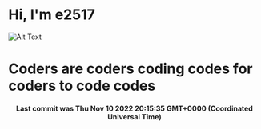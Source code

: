 # Hi, I'm e2517

![Alt Text](https://github.com/E2517/e2517/blob/master/images/background.gif)

# Coders are coders coding codes for coders to code codes

<h4 align="center">Last commit was Thu Nov 10 2022 20:15:35 GMT+0000 (Coordinated Universal Time)</h4>
